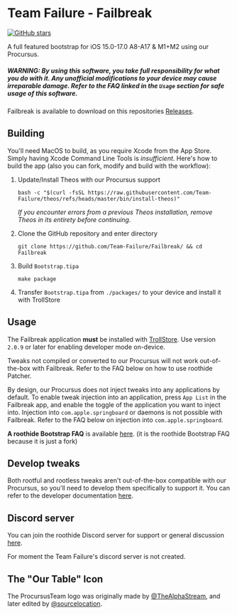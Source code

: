 # Team Failure - Failbreak

[![GitHub stars](https://img.shields.io/github/stars/Team-Failure/Failbreak?style=social)](https://github.com/Team-Failure/Failbreak/stargazers)

A full featured bootstrap for iOS 15.0-17.0 A8-A17 & M1+M2 using our Procursus.

##### *WARNING:* By using this software, you take full responsibility for what you do with it. Any unofficial modifications to your device may cause irreparable damage. Refer to the FAQ linked in the `Usage` section for safe usage of this software.

Failbreak is available to download on this repositories [Releases](https://github.com/Team-Failure/Failbreak/releases).

## Building

You'll need MacOS to build, as you require Xcode from the App Store. Simply having Xcode Command Line Tools is *insufficient*. Here's how to build the app (also you can fork, modify and build with the workflow):

 1. Update/Install Theos with our Procursus support
    
    ```
    bash -c "$(curl -fsSL https://raw.githubusercontent.com/Team-Failure/theos/refs/heads/master/bin/install-theos)"
    ```
    *If you encounter errors from a previous Theos installation, remove Theos in its entirety before continuing.*

 2. Clone the GitHub repository and enter directory

    ```
    git clone https://github.com/Team-Failure/Failbreak/ && cd Failbreak
    ```

 3. Build `Bootstrap.tipa`

    ```
    make package
    ```

 4. Transfer `Bootstrap.tipa` from `./packages/` to your device and install it with TrollStore

## Usage

The Failbreak application **must** be installed with [TrollStore](https://ios.cfw.guide/installing-trollstore/). Use version `2.0.9` or later for enabling developer mode on-device.

Tweaks not compiled or converted to our Procursus will not work out-of-the-box with Failbreak. Refer to the FAQ below on how to use roothide Patcher.

By design, our Procursus does not inject tweaks into any applications by default. To enable tweak injection into an application, press `App List` in the Failbreak app, and enable the toggle of the application you want to inject into. Injection into `com.apple.springboard` or daemons is not possible with Failbreak. Refer to the FAQ below on injection into `com.apple.springboard`.

**A roothide Bootstrap FAQ** is available [here](https://github.com/dleovl/Bootstrap/blob/faq/README.md). (it is the roothide Bootstrap FAQ because it is just a fork)

## Develop tweaks

Both rootful and rootless tweaks aren't out-of-the-box compatible with our Procursus, so you'll need to develop them specifically to support it. You can refer to the developer documentation [here](https://github.com/roothide/Developer).

## Discord server

You can join the roothide Discord server for support or general discussion [here](https://discord.com/invite/scqCkumAYp).

For moment the Team Failure's discord server is not created.

## The "Our Table" Icon

The ProcursusTeam logo was originally made by [@TheAlphaStream](https://github.com/TheAlphaStream), and later edited by [@sourcelocation](https://github.com/sourcelocation).
